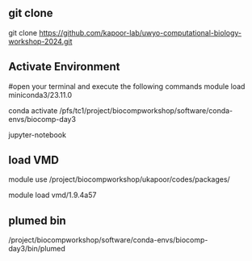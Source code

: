 ## git clone
git clone https://github.com/kapoor-lab/uwyo-computational-biology-workshop-2024.git

## Activate Environment 
#open your terminal and execute the following commands
module load miniconda3/23.11.0

conda activate /pfs/tc1/project/biocompworkshop/software/conda-envs/biocomp-day3

jupyter-notebook

## load VMD
module use /project/biocompworkshop/ukapoor/codes/packages/

module load vmd/1.9.4a57

## plumed bin 
/project/biocompworkshop/software/conda-envs/biocomp-day3/bin/plumed